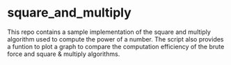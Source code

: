 # square_and_multiply
This repo contains a sample implementation of the square and multiply algorithm used to compute the power of a number. The script also provides a funtion to plot a graph to compare the computation efficiency of the brute force and square & multiply algorithms.
